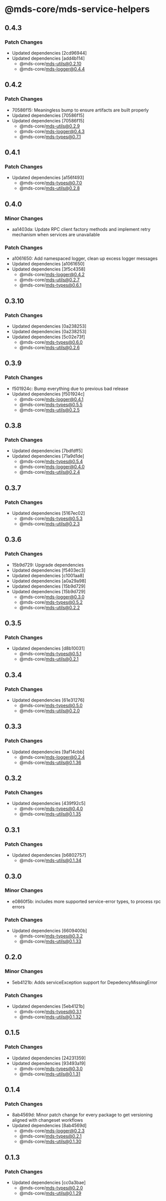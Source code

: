# @mds-core/mds-service-helpers

## 0.4.3

### Patch Changes

- Updated dependencies [2cd96944]
- Updated dependencies [add4b114]
  - @mds-core/mds-utils@0.2.10
  - @mds-core/mds-logger@0.4.4

## 0.4.2

### Patch Changes

- 70586f15: Meaningless bump to ensure artifacts are built properly
- Updated dependencies [70586f15]
- Updated dependencies [70586f15]
  - @mds-core/mds-utils@0.2.9
  - @mds-core/mds-logger@0.4.3
  - @mds-core/mds-types@0.7.1

## 0.4.1

### Patch Changes

- Updated dependencies [a156f493]
  - @mds-core/mds-types@0.7.0
  - @mds-core/mds-utils@0.2.8

## 0.4.0

### Minor Changes

- aa1403da: Update RPC client factory methods and implement retry mechanism when services are unavailable

### Patch Changes

- a1061650: Add namespaced logger, clean up excess logger messages
- Updated dependencies [a1061650]
- Updated dependencies [3f5c4358]
  - @mds-core/mds-logger@0.4.2
  - @mds-core/mds-utils@0.2.7
  - @mds-core/mds-types@0.6.1

## 0.3.10

### Patch Changes

- Updated dependencies [0a238253]
- Updated dependencies [0a238253]
- Updated dependencies [5c02e73f]
  - @mds-core/mds-types@0.6.0
  - @mds-core/mds-utils@0.2.6

## 0.3.9

### Patch Changes

- f501924c: Bump everything due to previous bad release
- Updated dependencies [f501924c]
  - @mds-core/mds-logger@0.4.1
  - @mds-core/mds-types@0.5.5
  - @mds-core/mds-utils@0.2.5

## 0.3.8

### Patch Changes

- Updated dependencies [7bdfdff5]
- Updated dependencies [71a9d1de]
  - @mds-core/mds-types@0.5.4
  - @mds-core/mds-logger@0.4.0
  - @mds-core/mds-utils@0.2.4

## 0.3.7

### Patch Changes

- Updated dependencies [5167ec02]
  - @mds-core/mds-types@0.5.3
  - @mds-core/mds-utils@0.2.3

## 0.3.6

### Patch Changes

- 15b9d729: Upgrade dependencies
- Updated dependencies [f5403ec3]
- Updated dependencies [c1001aa8]
- Updated dependencies [a0a29a98]
- Updated dependencies [15b9d729]
- Updated dependencies [15b9d729]
  - @mds-core/mds-logger@0.3.0
  - @mds-core/mds-types@0.5.2
  - @mds-core/mds-utils@0.2.2

## 0.3.5

### Patch Changes

- Updated dependencies [d8b10031]
  - @mds-core/mds-types@0.5.1
  - @mds-core/mds-utils@0.2.1

## 0.3.4

### Patch Changes

- Updated dependencies [61e31276]
  - @mds-core/mds-types@0.5.0
  - @mds-core/mds-utils@0.2.0

## 0.3.3

### Patch Changes

- Updated dependencies [9af14cbb]
  - @mds-core/mds-logger@0.2.4
  - @mds-core/mds-utils@0.1.36

## 0.3.2

### Patch Changes

- Updated dependencies [439f92c5]
  - @mds-core/mds-types@0.4.0
  - @mds-core/mds-utils@0.1.35

## 0.3.1

### Patch Changes

- Updated dependencies [b6802757]
  - @mds-core/mds-utils@0.1.34

## 0.3.0

### Minor Changes

- e0860f5b: includes more supported service-error types, to process rpc errors

### Patch Changes

- Updated dependencies [6609400b]
  - @mds-core/mds-types@0.3.2
  - @mds-core/mds-utils@0.1.33

## 0.2.0

### Minor Changes

- 5eb4121b: Adds serviceException support for DepedencyMissingError

### Patch Changes

- Updated dependencies [5eb4121b]
  - @mds-core/mds-types@0.3.1
  - @mds-core/mds-utils@0.1.32

## 0.1.5

### Patch Changes

- Updated dependencies [24231359]
- Updated dependencies [93493a19]
  - @mds-core/mds-types@0.3.0
  - @mds-core/mds-utils@0.1.31

## 0.1.4

### Patch Changes

- 8ab4569d: Minor patch change for every package to get versioning aligned with changeset workflows
- Updated dependencies [8ab4569d]
  - @mds-core/mds-logger@0.2.3
  - @mds-core/mds-types@0.2.1
  - @mds-core/mds-utils@0.1.30

## 0.1.3

### Patch Changes

- Updated dependencies [cc0a3bae]
  - @mds-core/mds-types@0.2.0
  - @mds-core/mds-utils@0.1.29

